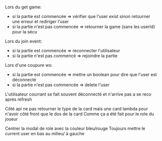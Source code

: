 Lors du get game:

- si la partie est commencée => vérifier que l'user exist sinon retourner une erreur et rediriger l'user
- si la partie n'est pas commencée => retourner la game (sans les userId) pour la sécu

Lors du join event:

- si la partie est commencée => reconnecter l'utilisateur
- si la partie n'est pas commencé => rejoindre la partie

Lors d'une coupure ws:

- si la partie est commencée => mettre un boolean pour dire que l'user est déconnecté
- si la partie n'est pas commencée => delete l'user

L'utilisateur courrant se fait souvent déconnecté et n'arrive pas a se reco après refresh

Côté api ne pas retourner le type de la card mais une card lambda pour n'avoir côté front que le dos de la card
Comme ça a été fait pour le role du joueur

Centrer la modal de role avec la couleur bleu/rouge
Toujours mettre le current user en bas au milieu/ à gauche
